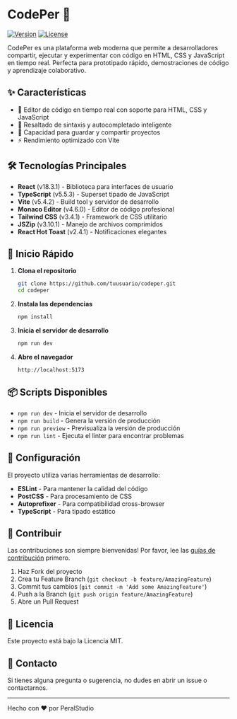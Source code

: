 # CodePer 🚀

[![Version](https://img.shields.io/badge/version-1.0.0-blue.svg)](https://github.com/tuusuario/codeper)
[![License](https://img.shields.io/badge/license-MIT-green.svg)](https://opensource.org/licenses/MIT)

CodePer es una plataforma web moderna que permite a desarrolladores compartir, ejecutar y experimentar con código en HTML, CSS y JavaScript en tiempo real. Perfecta para prototipado rápido, demostraciones de código y aprendizaje colaborativo.

## ✨ Características

- 📝 Editor de código en tiempo real con soporte para HTML, CSS y JavaScript
- 🎨 Resaltado de sintaxis y autocompletado inteligente
- 💾 Capacidad para guardar y compartir proyectos
- ⚡ Rendimiento optimizado con Vite

## 🛠️ Tecnologías Principales

- **React** (v18.3.1) - Biblioteca para interfaces de usuario
- **TypeScript** (v5.5.3) - Superset tipado de JavaScript
- **Vite** (v5.4.2) - Build tool y servidor de desarrollo
- **Monaco Editor** (v4.6.0) - Editor de código profesional
- **Tailwind CSS** (v3.4.1) - Framework de CSS utilitario
- **JSZip** (v3.10.1) - Manejo de archivos comprimidos
- **React Hot Toast** (v2.4.1) - Notificaciones elegantes

## 🚀 Inicio Rápido

1. **Clona el repositorio**
   ```bash
   git clone https://github.com/tuusuario/codeper.git
   cd codeper
   ```

2. **Instala las dependencias**
   ```bash
   npm install
   ```

3. **Inicia el servidor de desarrollo**
   ```bash
   npm run dev
   ```

4. **Abre el navegador**
   ```
   http://localhost:5173
   ```

## 📦 Scripts Disponibles

- `npm run dev` - Inicia el servidor de desarrollo
- `npm run build` - Genera la versión de producción
- `npm run preview` - Previsualiza la versión de producción
- `npm run lint` - Ejecuta el linter para encontrar problemas

## 🔧 Configuración

El proyecto utiliza varias herramientas de desarrollo:

- **ESLint** - Para mantener la calidad del código
- **PostCSS** - Para procesamiento de CSS
- **Autoprefixer** - Para compatibilidad cross-browser
- **TypeScript** - Para tipado estático

## 🤝 Contribuir

Las contribuciones son siempre bienvenidas! Por favor, lee las [guías de contribución](CONTRIBUTING.md) primero.

1. Haz Fork del proyecto
2. Crea tu Feature Branch (`git checkout -b feature/AmazingFeature`)
3. Commit tus cambios (`git commit -m 'Add some AmazingFeature'`)
4. Push a la Branch (`git push origin feature/AmazingFeature`)
5. Abre un Pull Request

## 📝 Licencia

Este proyecto está bajo la Licencia MIT.

## 📧 Contacto

Si tienes alguna pregunta o sugerencia, no dudes en abrir un issue o contactarnos.

---
Hecho con ❤️ por PeralStudio
